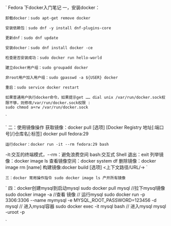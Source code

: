 `
Fedora 下docker入门笔记
一，安装docker：

	卸载docker：sudo apt-get remove docker

	安装依赖包：sudo dnf -y install dnf-plugins-core

	更新dnf：sudo dnf update

	安装docker：sudo dnf install docker -ce

	检查是否安装成功：sudo docker run hello-world

	建立docker用户组：sudo groupadd docker

	非root用户加入用户组：sudo gpasswd -a ${USER} docker

	重启：sudo service docker restart

	如果普通用户执行docker命令，如果提示get …… dial unix /var/run/docker.sock权限不够，则修改/var/run/docker.sock权限 :
	sudo chmod a+rw /var/run/docker.sock
`

`
二：使用镜像操作
	获取镜像：docker pull [选项] [Docker Registry 地址[:端口号]/]仓库名[:标签]
	docker pull fedora:29

	运行docker：docker run -it --rm fedora:29 bash
-it:交互的终端模式，--rm：避免浪费空间  bash:交互式 Shell
	退出：exit
	列举镜像：docker image ls
	查看镜像空间：docker system df
	删除镜像：docker image  rm [name]
	构建镜像:docker build [选项] <上下文路径/URL/->
`

`
三：docker 常用操作指令
	sudo docker image ls 产开所有镜像
`	

`
四：docker创建mysql到启动mysql
	sudo docker pull mysql //拉下mysql镜像
	sudo docker image -a //查看 镜像
	// 运行mysql
	sudo docker run -p 3306:3306 --name mymysql -e MYSQL_ROOT_PASSWORD=123456 -d mysql
	// 进入mysql容器
	sudo docker exec -it mysql bash
	// 进入mysql
	mysql -uroot -p
	
`
